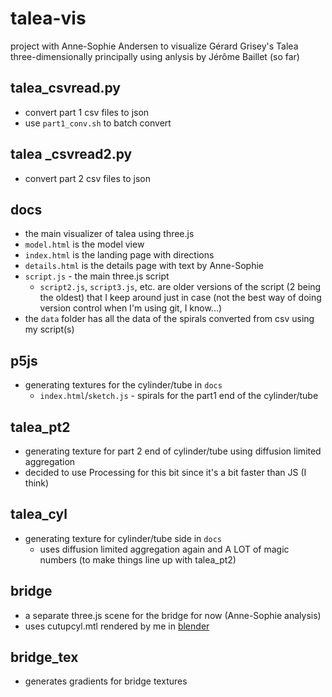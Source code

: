 # talea-vis

project with Anne-Sophie Andersen to visualize Gérard Grisey's Talea three-dimensionally principally using anlysis by Jérôme Baillet (so far)

## talea_csvread.py
- convert part 1 csv files to json
- use `part1_conv.sh` to batch convert

## talea _csvread2.py
- convert part 2 csv files to json

## docs
- the main visualizer of talea using three.js
- `model.html` is the model view
- `index.html` is the landing page with directions
- `details.html` is the details page with text by Anne-Sophie
- `script.js` - the main three.js script
    - `script2.js`, `script3.js`, etc. are older versions of the script (2 being the oldest) that I keep around just in case (not the best way of doing version control when I'm using git, I know...)
- the `data` folder has all the data of the spirals converted from csv using my script(s)   
  
## p5js
- generating textures for the cylinder/tube in `docs`
    - `index.html`/`sketch.js` - spirals for the part1 end of the cylinder/tube

## talea_pt2
- generating texture for part 2 end of cylinder/tube using diffusion limited aggregation
- decided to use Processing for this bit since it's a bit faster than JS (I think)

## talea_cyl
- generating texture for cylinder/tube side in `docs`
    - uses diffusion limited aggregation again and A LOT of magic numbers (to make things line up with talea_pt2)

## bridge
- a separate three.js scene for the bridge for now (Anne-Sophie analysis)
- uses cutupcyl.mtl rendered by me in [blender](blender)

## bridge_tex
- generates gradients for bridge textures
